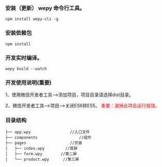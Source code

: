 ### 安装（更新） wepy 命令行工具。
	npm install wepy-cli -g

### 安装依赖包
	npm install

### 开发实时编译。
	wepy build --watch
	
### 开发使用说明(重要)

1、使用微信开发者工具-->添加项目，项目目录请选择dist目录。

2、微信开发者工具-->项目-->关闭ES6转ES5。 <font color=red>重要：漏掉此项会运行报错。</font> 
### 目录结构

    ├── app.wpy                 //入口文件
    ├── components                  //组件
    ├── pages                   //页面
    │   ├── index.wpy         //首屏
    │   ├── form.wpy        //第二屏
    │   └── product.wpy      //第三屏
	